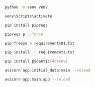 ```sh
python -m venv venv
```

```sh
venv\Scripts\activate
```

```sh
pip install pipreqs
```

```sh
pipreqs p --force
```

```sh
pip freeze > requirements01.txt
```

```sh
pip install -r requirements.txt
```

```sh
pip install pydantic[dotenv]
```

```sh
uvicorn app.initial_data:main --reload
```

```sh
uvicorn app.main:app --reload
```

